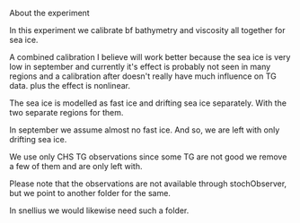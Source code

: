 About the experiment

In this experiment we calibrate bf bathymetry and viscosity all together for sea ice. 

A combined calibration I believe will work better because the sea ice is very low in september and currently it's effect is probably
not seen in many regions and a calibration after doesn't really have much influence on TG data. plus the effect is nonlinear. 


The sea ice is modelled as fast ice and drifting sea ice separately. With the two separate regions for them.

In september we assume almost no fast ice. And so, we are left with only drifting sea ice. 

We use only CHS TG observations since some TG are not good we remove a few of them and are only left with.


Please note that the observations are not available through stochObserver, but we point to another folder for the same. 

In snellius we would likewise need such a folder. 